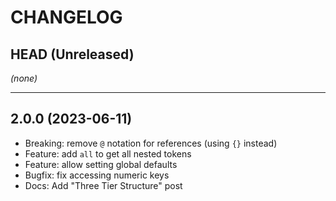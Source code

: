 CHANGELOG
=========

## HEAD (Unreleased)
_(none)_

---

## 2.0.0 (2023-06-11)

* Breaking: remove `@` notation for references (using `{}` instead)
* Feature: add `all` to get all nested tokens
* Feature: allow setting global defaults
* Bugfix: fix accessing numeric keys
* Docs: Add "Three Tier Structure" post

